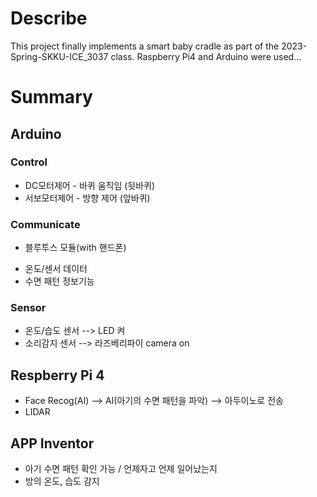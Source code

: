 # Describe
  This project finally implements a smart baby cradle as part of the 2023-Spring-SKKU-ICE_3037 class.
Raspberry Pi4 and Arduino were used...

# Summary
## Arduino
### Control
* DC모터제어 - 바퀴 움직임 (뒷바퀴)
* 서보모터제어 - 방향 제어 (앞바퀴)

### Communicate 
* 블루투스 모듈(with 핸드폰)
- 온도/센서 데이터
- 수면 패턴 정보기능


### Sensor
* 온도/습도 센서 --> LED 켜
* 소리감지 센서 --> 라즈베리파이 camera on

## Respberry Pi 4
* Face Recog(AI)
--> AI(아기의 수면 패턴을 파악)
--> 아두이노로 전송
* LIDAR


## APP Inventor
* 아기 수면 패턴 확인 가능 / 언제자고 언제 일어났는지
* 방의 온도, 습도 감지
